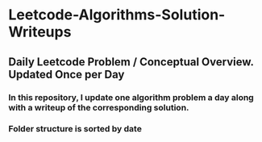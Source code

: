 # Leetcode-Algorithms-Solution-Writeups

## Daily Leetcode Problem / Conceptual Overview. Updated Once per Day

### In this repository, I update one algorithm problem a day along with a writeup of the corresponding solution.

### Folder structure is sorted by date
